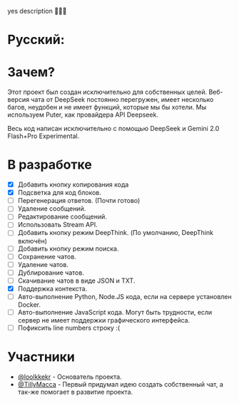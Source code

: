 yes description 🐐🐐🐐

# Русский:

# Зачем?

Этот проект был создан исключительно для собственных целей. Веб-версия чата от DeepSeek постоянно перегружен, имеет несколько багов, неудобен и не имеет функций, которые мы бы хотели. Мы используем Puter, как провайдера API Deepseek.

Весь код написан исключительно с помощью DeepSeek и Gemini 2.0 Flash+Pro Experimental.

# В разработке

- [x] Добавить кнопку копирования кода
- [x] Подсветка для код блоков.
- [ ] Перегенерация ответов. (Почти готово)
- [ ] Удаление сообщений.
- [ ] Редактирование сообщений.
- [ ] Использовать Stream API.
- [ ] Добавить кнопку режим DeepThink. (По умолчанию, DeepThink включён)
- [ ] Добавить кнопку режим поиска.
- [ ] Сохранение чатов.
- [ ] Удаление чатов.
- [ ] Дублирование чатов.
- [ ] Скачивание чатов в виде JSON и TXT.
- [x] Поддержка контекста.
- [ ] Авто-выполнение Python, Node.JS кода, если на сервере установлен Docker.
- [ ] Авто-выполнение JavaScript кода. Могут быть трудности, если сервер не имеет поддержки графического интерфейса.
- [ ] Пофиксить line numbers строку :(

# Участники

* [@loolkkekr](https://github.com/loolkkekrr) - Основатель проекта.
* [@TillyMacca](https://github.com/tillysushka) - Первый придумал идею создать собственный чат, а так-же помогает в развитие проекта.

